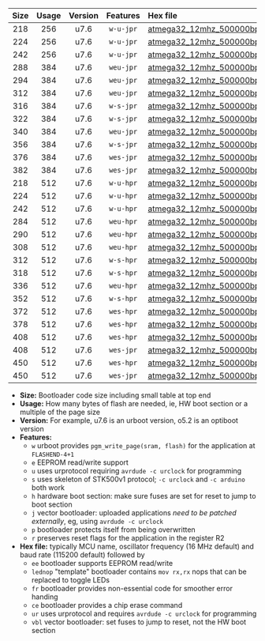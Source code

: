 |Size|Usage|Version|Features|Hex file|
|:-:|:-:|:-:|:-:|:--|
|218|256|u7.6|`w-u-jpr`|[atmega32_12mhz_500000bps_ur_vbl.hex](https://raw.githubusercontent.com/stefanrueger/urboot/main/bootloaders/atmega32/fcpu_12mhz/500000_bps/atmega32_12mhz_500000bps_ur_vbl.hex)|
|224|256|u7.6|`w-u-jpr`|[atmega32_12mhz_500000bps_lednop_ur_vbl.hex](https://raw.githubusercontent.com/stefanrueger/urboot/main/bootloaders/atmega32/fcpu_12mhz/500000_bps/atmega32_12mhz_500000bps_lednop_ur_vbl.hex)|
|242|256|u7.6|`w-u-jpr`|[atmega32_12mhz_500000bps_lednop_fr_ur_vbl.hex](https://raw.githubusercontent.com/stefanrueger/urboot/main/bootloaders/atmega32/fcpu_12mhz/500000_bps/atmega32_12mhz_500000bps_lednop_fr_ur_vbl.hex)|
|288|384|u7.6|`weu-jpr`|[atmega32_12mhz_500000bps_ee_ur_vbl.hex](https://raw.githubusercontent.com/stefanrueger/urboot/main/bootloaders/atmega32/fcpu_12mhz/500000_bps/atmega32_12mhz_500000bps_ee_ur_vbl.hex)|
|294|384|u7.6|`weu-jpr`|[atmega32_12mhz_500000bps_ee_lednop_ur_vbl.hex](https://raw.githubusercontent.com/stefanrueger/urboot/main/bootloaders/atmega32/fcpu_12mhz/500000_bps/atmega32_12mhz_500000bps_ee_lednop_ur_vbl.hex)|
|312|384|u7.6|`weu-jpr`|[atmega32_12mhz_500000bps_ee_lednop_fr_ur_vbl.hex](https://raw.githubusercontent.com/stefanrueger/urboot/main/bootloaders/atmega32/fcpu_12mhz/500000_bps/atmega32_12mhz_500000bps_ee_lednop_fr_ur_vbl.hex)|
|316|384|u7.6|`w-s-jpr`|[atmega32_12mhz_500000bps_vbl.hex](https://raw.githubusercontent.com/stefanrueger/urboot/main/bootloaders/atmega32/fcpu_12mhz/500000_bps/atmega32_12mhz_500000bps_vbl.hex)|
|322|384|u7.6|`w-s-jpr`|[atmega32_12mhz_500000bps_lednop_vbl.hex](https://raw.githubusercontent.com/stefanrueger/urboot/main/bootloaders/atmega32/fcpu_12mhz/500000_bps/atmega32_12mhz_500000bps_lednop_vbl.hex)|
|340|384|u7.6|`weu-jpr`|[atmega32_12mhz_500000bps_ee_lednop_fr_ce_ur_vbl.hex](https://raw.githubusercontent.com/stefanrueger/urboot/main/bootloaders/atmega32/fcpu_12mhz/500000_bps/atmega32_12mhz_500000bps_ee_lednop_fr_ce_ur_vbl.hex)|
|356|384|u7.6|`w-s-jpr`|[atmega32_12mhz_500000bps_lednop_fr_vbl.hex](https://raw.githubusercontent.com/stefanrueger/urboot/main/bootloaders/atmega32/fcpu_12mhz/500000_bps/atmega32_12mhz_500000bps_lednop_fr_vbl.hex)|
|376|384|u7.6|`wes-jpr`|[atmega32_12mhz_500000bps_ee_vbl.hex](https://raw.githubusercontent.com/stefanrueger/urboot/main/bootloaders/atmega32/fcpu_12mhz/500000_bps/atmega32_12mhz_500000bps_ee_vbl.hex)|
|382|384|u7.6|`wes-jpr`|[atmega32_12mhz_500000bps_ee_lednop_vbl.hex](https://raw.githubusercontent.com/stefanrueger/urboot/main/bootloaders/atmega32/fcpu_12mhz/500000_bps/atmega32_12mhz_500000bps_ee_lednop_vbl.hex)|
|218|512|u7.6|`w-u-hpr`|[atmega32_12mhz_500000bps_ur.hex](https://raw.githubusercontent.com/stefanrueger/urboot/main/bootloaders/atmega32/fcpu_12mhz/500000_bps/atmega32_12mhz_500000bps_ur.hex)|
|224|512|u7.6|`w-u-hpr`|[atmega32_12mhz_500000bps_lednop_ur.hex](https://raw.githubusercontent.com/stefanrueger/urboot/main/bootloaders/atmega32/fcpu_12mhz/500000_bps/atmega32_12mhz_500000bps_lednop_ur.hex)|
|242|512|u7.6|`w-u-hpr`|[atmega32_12mhz_500000bps_lednop_fr_ur.hex](https://raw.githubusercontent.com/stefanrueger/urboot/main/bootloaders/atmega32/fcpu_12mhz/500000_bps/atmega32_12mhz_500000bps_lednop_fr_ur.hex)|
|284|512|u7.6|`weu-hpr`|[atmega32_12mhz_500000bps_ee_ur.hex](https://raw.githubusercontent.com/stefanrueger/urboot/main/bootloaders/atmega32/fcpu_12mhz/500000_bps/atmega32_12mhz_500000bps_ee_ur.hex)|
|290|512|u7.6|`weu-hpr`|[atmega32_12mhz_500000bps_ee_lednop_ur.hex](https://raw.githubusercontent.com/stefanrueger/urboot/main/bootloaders/atmega32/fcpu_12mhz/500000_bps/atmega32_12mhz_500000bps_ee_lednop_ur.hex)|
|308|512|u7.6|`weu-hpr`|[atmega32_12mhz_500000bps_ee_lednop_fr_ur.hex](https://raw.githubusercontent.com/stefanrueger/urboot/main/bootloaders/atmega32/fcpu_12mhz/500000_bps/atmega32_12mhz_500000bps_ee_lednop_fr_ur.hex)|
|312|512|u7.6|`w-s-hpr`|[atmega32_12mhz_500000bps.hex](https://raw.githubusercontent.com/stefanrueger/urboot/main/bootloaders/atmega32/fcpu_12mhz/500000_bps/atmega32_12mhz_500000bps.hex)|
|318|512|u7.6|`w-s-hpr`|[atmega32_12mhz_500000bps_lednop.hex](https://raw.githubusercontent.com/stefanrueger/urboot/main/bootloaders/atmega32/fcpu_12mhz/500000_bps/atmega32_12mhz_500000bps_lednop.hex)|
|336|512|u7.6|`weu-hpr`|[atmega32_12mhz_500000bps_ee_lednop_fr_ce_ur.hex](https://raw.githubusercontent.com/stefanrueger/urboot/main/bootloaders/atmega32/fcpu_12mhz/500000_bps/atmega32_12mhz_500000bps_ee_lednop_fr_ce_ur.hex)|
|352|512|u7.6|`w-s-hpr`|[atmega32_12mhz_500000bps_lednop_fr.hex](https://raw.githubusercontent.com/stefanrueger/urboot/main/bootloaders/atmega32/fcpu_12mhz/500000_bps/atmega32_12mhz_500000bps_lednop_fr.hex)|
|372|512|u7.6|`wes-hpr`|[atmega32_12mhz_500000bps_ee.hex](https://raw.githubusercontent.com/stefanrueger/urboot/main/bootloaders/atmega32/fcpu_12mhz/500000_bps/atmega32_12mhz_500000bps_ee.hex)|
|378|512|u7.6|`wes-hpr`|[atmega32_12mhz_500000bps_ee_lednop.hex](https://raw.githubusercontent.com/stefanrueger/urboot/main/bootloaders/atmega32/fcpu_12mhz/500000_bps/atmega32_12mhz_500000bps_ee_lednop.hex)|
|408|512|u7.6|`wes-hpr`|[atmega32_12mhz_500000bps_ee_lednop_fr.hex](https://raw.githubusercontent.com/stefanrueger/urboot/main/bootloaders/atmega32/fcpu_12mhz/500000_bps/atmega32_12mhz_500000bps_ee_lednop_fr.hex)|
|408|512|u7.6|`wes-jpr`|[atmega32_12mhz_500000bps_ee_lednop_fr_vbl.hex](https://raw.githubusercontent.com/stefanrueger/urboot/main/bootloaders/atmega32/fcpu_12mhz/500000_bps/atmega32_12mhz_500000bps_ee_lednop_fr_vbl.hex)|
|450|512|u7.6|`wes-hpr`|[atmega32_12mhz_500000bps_ee_lednop_fr_ce.hex](https://raw.githubusercontent.com/stefanrueger/urboot/main/bootloaders/atmega32/fcpu_12mhz/500000_bps/atmega32_12mhz_500000bps_ee_lednop_fr_ce.hex)|
|450|512|u7.6|`wes-jpr`|[atmega32_12mhz_500000bps_ee_lednop_fr_ce_vbl.hex](https://raw.githubusercontent.com/stefanrueger/urboot/main/bootloaders/atmega32/fcpu_12mhz/500000_bps/atmega32_12mhz_500000bps_ee_lednop_fr_ce_vbl.hex)|

- **Size:** Bootloader code size including small table at top end
- **Usage:** How many bytes of flash are needed, ie, HW boot section or a multiple of the page size
- **Version:** For example, u7.6 is an urboot version, o5.2 is an optiboot version
- **Features:**
  + `w` urboot provides `pgm_write_page(sram, flash)` for the application at `FLASHEND-4+1`
  + `e` EEPROM read/write support
  + `u` uses urprotocol requiring `avrdude -c urclock` for programming
  + `s` uses skeleton of STK500v1 protocol; `-c urclock` and `-c arduino` both work
  + `h` hardware boot section: make sure fuses are set for reset to jump to boot section
  + `j` vector bootloader: uploaded applications *need to be patched externally*, eg, using `avrdude -c urclock`
  + `p` bootloader protects itself from being overwritten
  + `r` preserves reset flags for the application in the register R2
- **Hex file:** typically MCU name, oscillator frequency (16 MHz default) and baud rate (115200 default) followed by
  + `ee` bootloader supports EEPROM read/write
  + `lednop` "template" bootloader contains `mov rx,rx` nops that can be replaced to toggle LEDs
  + `fr` bootloader provides non-essential code for smoother error handing
  + `ce` bootloader provides a chip erase command
  + `ur` uses urprotocol and requires `avrdude -c urclock` for programming
  + `vbl` vector bootloader: set fuses to jump to reset, not the HW boot section
